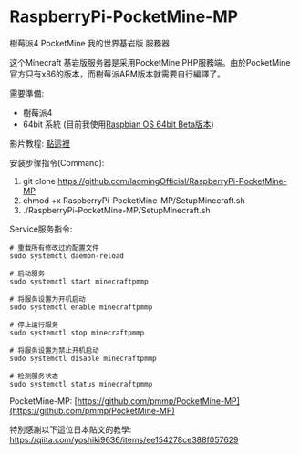 # RaspberryPi-PocketMine-MP
 樹莓派4 PocketMine 我的世界基岩版 服務器

这个Minecraft 基岩版服务器是采用PocketMine PHP服務端。由於PocketMine官方只有x86的版本，而樹莓派ARM版本就需要自行編譯了。

需要準備:
- 樹莓派4
- 64bit 系統 (目前我使用[Raspbian OS 64bit Beta版本](https://downloads.raspberrypi.org/raspios_arm64/images/))

影片教程: [點這裡](https://youtu.be/n6Qk0i7B5So)

安装步骤指令(Command):  
1) git clone https://github.com/laomingOfficial/RaspberryPi-PocketMine-MP
2) chmod +x RaspberryPi-PocketMine-MP/SetupMinecraft.sh
3) ./RaspberryPi-PocketMine-MP/SetupMinecraft.sh

Service服务指令:  
```
# 重载所有修改过的配置文件
sudo systemctl daemon-reload

# 启动服务
sudo systemctl start minecraftpmmp

# 将服务设置为开机启动
sudo systemctl enable minecraftpmmp

# 停止运行服务
sudo systemctl stop minecraftpmmp

# 将服务设置为禁止开机启动
sudo systemctl disable minecraftpmmp

# 检测服务状态
sudo systemctl status minecraftpmmp
```

PocketMine-MP: [https://github.com/pmmp/PocketMine-MP](https://github.com/pmmp/PocketMine-MP)

特別感謝以下這位日本貼文的教學:
https://qiita.com/yoshiki9636/items/ee154278ce388f057629